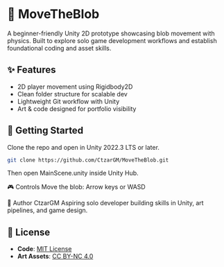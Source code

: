 # 🧱 MoveTheBlob

A beginner-friendly Unity 2D prototype showcasing blob movement with physics. Built to explore solo game development workflows and establish foundational coding and asset skills.

## ✨ Features
- 2D player movement using Rigidbody2D
- Clean folder structure for scalable dev
- Lightweight Git workflow with Unity
- Art & code designed for portfolio visibility

## 🚀 Getting Started
Clone the repo and open in Unity 2022.3 LTS or later.

```bash
git clone https://github.com/CtzarGM/MoveTheBlob.git
```
Then open MainScene.unity inside Unity Hub.

🎮 Controls
Move the blob: Arrow keys or WASD

👤 Author
CtzarGM Aspiring solo developer building skills in Unity, art pipelines, and game design.

## 📜 License
- **Code**: [MIT License](LICENSE)
- **Art Assets**: [CC BY-NC 4.0](https://creativecommons.org/licenses/by-nc/4.0/)

